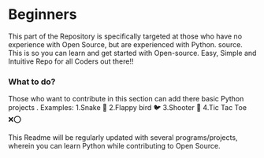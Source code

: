 # Beginners

This part of the Repository is specifically targeted at those who have no experience with Open Source, but are experienced with Python. source. This is so you can learn and get started with Open-source. Easy, Simple and Intuitive Repo for all Coders out there!!


### What to do?
Those who want to contribute in this section can add there basic Python projects . 
Examples:
1.Snake 🐍
2.Flappy bird 🐦
3.Shooter 🔫
4.Tic Tac Toe ❌⭕
 
This Readme will be regularly updated with several programs/projects, wherein you can learn Python while contributing to Open Source.

